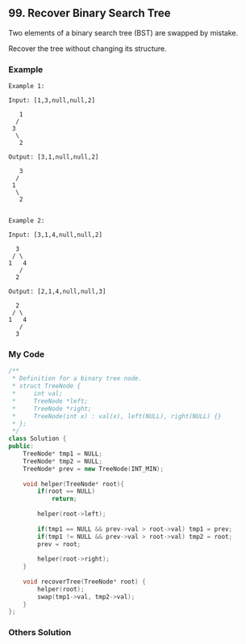 ## 99. Recover Binary Search Tree

Two elements of a binary search tree (BST) are swapped by mistake.

Recover the tree without changing its structure.

### Example

```
Example 1:

Input: [1,3,null,null,2]

   1
  /
 3
  \
   2

Output: [3,1,null,null,2]

   3
  /
 1
  \
   2


Example 2:

Input: [3,1,4,null,null,2]

  3
 / \
1   4
   /
  2

Output: [2,1,4,null,null,3]

  2
 / \
1   4
   /
  3
```

### My Code
```c++
/**
 * Definition for a binary tree node.
 * struct TreeNode {
 *     int val;
 *     TreeNode *left;
 *     TreeNode *right;
 *     TreeNode(int x) : val(x), left(NULL), right(NULL) {}
 * };
 */
class Solution {
public:
    TreeNode* tmp1 = NULL;
    TreeNode* tmp2 = NULL;
    TreeNode* prev = new TreeNode(INT_MIN);
    
    void helper(TreeNode* root){
        if(root == NULL)
            return;
        
        helper(root->left);
        
        if(tmp1 == NULL && prev->val > root->val) tmp1 = prev;
        if(tmp1 != NULL && prev->val > root->val) tmp2 = root;
        prev = root;
        
        helper(root->right);
    }
    
    void recoverTree(TreeNode* root) {
        helper(root);
        swap(tmp1->val, tmp2->val);
    }
};
```


### Others Solution
```c++
```

